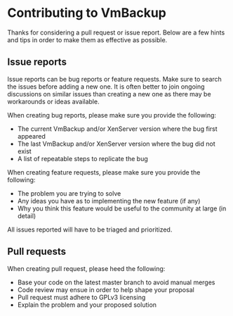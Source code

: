 Contributing to VmBackup
========================

Thanks for considering a pull request or issue report.  Below are a
few hints and tips in order to make them as effective as possible.

Issue reports
-------------

Issue reports can be bug reports or feature requests.  Make sure to
search the issues before adding a new one.  It is often better to
join ongoing discussions on similar issues than creating a new one
as there may be workarounds or ideas available.

When creating bug reports, please make sure you provide the following:

* The current VmBackup and/or XenServer version where the bug first appeared
* The last VmBackup and/or XenServer version where the bug did not exist
* A list of repeatable steps to replicate the bug

When creating feature requests, please make sure you provide the following:

* The problem you are trying to solve
* Any ideas you have as to implementing the new feature (if any)
* Why you think this feature would be useful to the community at large (in detail)

All issues reported will have to be triaged and prioritized.

Pull requests
-------------

When creating pull request, please heed the following:

* Base your code on the latest master branch to avoid manual merges
* Code review may ensue in order to help shape your proposal
* Pull request must adhere to GPLv3 licensing
* Explain the problem and your proposed solution